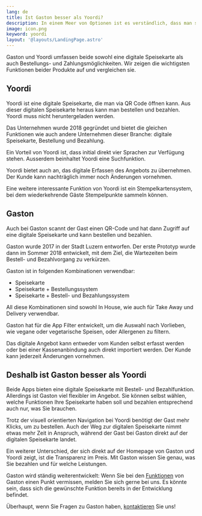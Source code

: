 ```yaml
---
lang: de
title: Ist Gaston besser als Yoordi?
description: In einem Meer von Optionen ist es verständlich, dass man sich fragt, welches Produkt denn nun das geeignete ist. Wenn Sie gerade dabei sind, eine digitale Speisekarte zu implementieren, wird dieser Überblick über Gaston und Yoordi sicher helfen. 
image: icon.png
keyword: yoordi
layout: '@layouts/LandingPage.astro'
---
```


Gaston und Yoordi umfassen beide sowohl eine digitale Speisekarte als auch Bestellungs- und Zahlungsmöglichkeiten. Wir zeigen die wichtigsten Funktionen beider Produkte auf und vergleichen sie.

## Yoordi

Yoordi ist eine digitale Speisekarte, die man via QR Code öffnen kann. Aus dieser digitalen Speisekarte heraus kann man bestellen und bezahlen. Yoordi muss nicht heruntergeladen werden.

Das Unternehmen wurde 2018 gegründet und bietet die gleichen Funktionen wie auch andere Unternehmen dieser Branche: digitale Speisekarte, Bestellung und Bezahlung.

Ein Vorteil von Yoordi ist, dass initial direkt vier Sprachen zur Verfügung stehen. Ausserdem beinhaltet Yoordi eine Suchfunktion.

Yoordi bietet auch an, das digitale Erfassen des Angebots zu übernehmen. Der Kunde kann nachträglich immer noch Änderungen vornehmen.

Eine weitere interessante Funktion von Yoordi ist ein Stempelkartensystem, bei dem wiederkehrende Gäste Stempelpunkte sammeln können.

## Gaston

Auch bei Gaston scannt der Gast einen QR-Code und hat dann Zugriff auf eine digitale Speisekarte und kann bestellen und bezahlen.

Gaston wurde 2017 in der Stadt Luzern entworfen. Der erste Prototyp wurde dann im Sommer 2018 entwickelt, mit dem Ziel, die Wartezeiten beim Bestell- und Bezahlvorgang zu verkürzen.

Gaston ist in folgenden Kombinationen verwendbar:

- Speisekarte
- Speisekarte + Bestellungssystem
- Speisekarte + Bestell- und Bezahlungssystem

All diese Kombinationen sind sowohl In House, wie auch für Take Away und Delivery verwendbar.

Gaston hat für die App Filter entwickelt, um die Auswahl nach Vorlieben, wie vegane oder vegetarische Speisen, oder Allergenen zu filtern.

Das digitale Angebot kann entweder vom Kunden selbst erfasst werden oder bei einer Kassenanbindung auch direkt importiert werden. Der Kunde kann jederzeit Änderungen vornehmen.

## Deshalb ist Gaston besser als Yoordi

Beide Apps bieten eine digitale Speisekarte mit Bestell- und Bezahlfunktion. Allerdings ist Gaston viel flexibler im Angebot. Sie können selbst wählen, welche Funktionen Ihre Speisekarte haben soll und bezahlen entsprechend auch nur, was Sie brauchen.

Trotz der visuell orientierten Navigation bei Yoordi benötigt der Gast mehr Klicks, um zu bestellen. Auch der Weg zur digitalen Speisekarte nimmt etwas mehr Zeit in Anspruch, während der Gast bei Gaston direkt auf der digitalen Speisekarte landet.

Ein weiterer Unterschied, der sich direkt auf der Homepage von Gaston und Yoordi zeigt, ist die Transparenz im Preis. Mit Gaston wissen Sie genau, was Sie bezahlen und für welche Leistungen.

Gaston wird ständig weiterentwickelt: Wenn Sie bei den [Funktionen](./funktionsumfang/) von Gaston einen Punkt vermissen, melden Sie sich gerne bei uns. Es könnte sein, dass sich die gewünschte Funktion bereits in der Entwicklung befindet.

Überhaupt, wenn Sie Fragen zu Gaston haben, [kontaktieren](./kontakt/) Sie uns!
